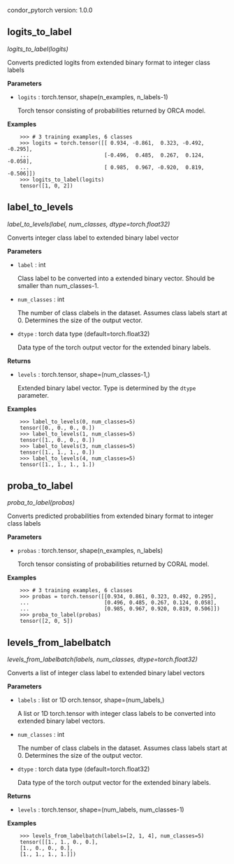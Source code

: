 condor_pytorch version: 1.0.0
## logits_to_label

*logits_to_label(logits)*

Converts predicted logits from extended binary format
    to integer class labels

**Parameters**

- `logits` : torch.tensor, shape(n_examples, n_labels-1)

    Torch tensor consisting of probabilities returned by ORCA model.

**Examples**

```
    >>> # 3 training examples, 6 classes
    >>> logits = torch.tensor([[ 0.934, -0.861,  0.323, -0.492, -0.295],
    ...                        [-0.496,  0.485,  0.267,  0.124, -0.058],
    ...                        [ 0.985,  0.967, -0.920,  0.819, -0.506]])
    >>> logits_to_label(logits)
    tensor([1, 0, 2])
```

## label_to_levels

*label_to_levels(label, num_classes, dtype=torch.float32)*

Converts integer class label to extended binary label vector

**Parameters**

- `label` : int

    Class label to be converted into a extended
    binary vector. Should be smaller than num_classes-1.


- `num_classes` : int

    The number of class clabels in the dataset. Assumes
    class labels start at 0. Determines the size of the
    output vector.


- `dtype` : torch data type (default=torch.float32)

    Data type of the torch output vector for the
    extended binary labels.

**Returns**

- `levels` : torch.tensor, shape=(num_classes-1,)

    Extended binary label vector. Type is determined
    by the `dtype` parameter.

**Examples**

```
    >>> label_to_levels(0, num_classes=5)
    tensor([0., 0., 0., 0.])
    >>> label_to_levels(1, num_classes=5)
    tensor([1., 0., 0., 0.])
    >>> label_to_levels(3, num_classes=5)
    tensor([1., 1., 1., 0.])
    >>> label_to_levels(4, num_classes=5)
    tensor([1., 1., 1., 1.])
```

## proba_to_label

*proba_to_label(probas)*

Converts predicted probabilities from extended binary format
    to integer class labels

**Parameters**

- `probas` : torch.tensor, shape(n_examples, n_labels)

    Torch tensor consisting of probabilities returned by CORAL model.

**Examples**

```
    >>> # 3 training examples, 6 classes
    >>> probas = torch.tensor([[0.934, 0.861, 0.323, 0.492, 0.295],
    ...                        [0.496, 0.485, 0.267, 0.124, 0.058],
    ...                        [0.985, 0.967, 0.920, 0.819, 0.506]])
    >>> proba_to_label(probas)
    tensor([2, 0, 5])
```

## levels_from_labelbatch

*levels_from_labelbatch(labels, num_classes, dtype=torch.float32)*

Converts a list of integer class label to extended binary label vectors

**Parameters**

- `labels` : list or 1D orch.tensor, shape=(num_labels,)

    A list or 1D torch.tensor with integer class labels
    to be converted into extended binary label vectors.


- `num_classes` : int

    The number of class clabels in the dataset. Assumes
    class labels start at 0. Determines the size of the
    output vector.


- `dtype` : torch data type (default=torch.float32)

    Data type of the torch output vector for the
    extended binary labels.

**Returns**

- `levels` : torch.tensor, shape=(num_labels, num_classes-1)


**Examples**

```
    >>> levels_from_labelbatch(labels=[2, 1, 4], num_classes=5)
    tensor([[1., 1., 0., 0.],
    [1., 0., 0., 0.],
    [1., 1., 1., 1.]])
```

